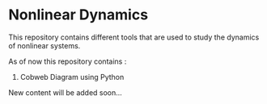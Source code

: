 # Nonlinear Dynamics

This repository contains different tools that are used to study the dynamics of nonlinear systems.

As of now this repository contains : 
1. Cobweb Diagram using Python

New content will be added soon...
